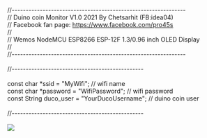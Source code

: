 //--------------------------------------------------------------<br>
//   Duino coin Monitor V1.0 2021 By Chetsarhit (FB:idea04)<br>
//   Facebook fan page: https://www.facebook.com/pro45s<br>
//<br>
//   Wemos NodeMCU ESP8266 ESP-12F 1.3/0.96 inch OLED Display<br>
//<br>
//--------------------------------------------------------------<br>
<br>
//-----------------------------------------------<br>
<br>
const char *ssid         = "MyWifi";  // wifi name<br>
const char *password     = "WifiPassword";       // wifi password<br>
const String duco_user   = "YourDucoUsername";            // duino coin user<br>
<br>
//-----------------------------------------------<br>
<br>
<img src="https://pro45.com/img/30658.jpg">
